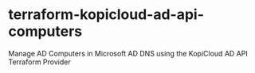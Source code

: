 # terraform-kopicloud-ad-api-computers
Manage AD Computers in Microsoft AD DNS using the KopiCloud AD API Terraform Provider
